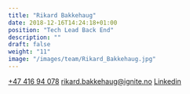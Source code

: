 ```yaml
---
title: "Rikard Bakkehaug"
date: 2018-12-16T14:24:18+01:00
position: "Tech Lead​ Back End"
description: ""
draft: false
weight: "11"
image: "/images/team/Rikard_Bakkehaug.jpg"
---
```


<a class="phoneto" href="tel:+47 416 94 078"><i class="fas fa-phone"></i>+47 416 94 078</a>
<a class="mailto" href="mailto:rikard.bakkehaug@ignite.no"><i class="fas fa-envelope"></i></i>rikard.bakkehaug@ignite.no</a>
<a class="mailto" target="_blank" href="https://www.linkedin.com/in/rikardbakkehaug/"><i class="fab fa-linkedin-in"></i>Linkedin</a>
